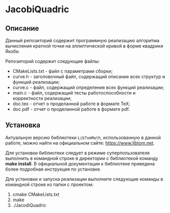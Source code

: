 # JacobiQuadric
## Описание
Данный репозиторий содержит программную реализацию алгоритма вычисления кратной точки на эллиптической кривой в форме квадрики Якоби.

Репозиторий содержит следующие файлы:
* CMakeLists.txt - файл с параметрами сборки;
* curve.h - заголовочный файл, содержащий описание всех структур и функций реализации;
* curve.c - файл, содержащий определения всех функций реализации;
* main.c - файл, содержащий тесты работоспособности и корректности реализации;
* doc.tex - отчет о проделанной работе в формате TeX;
* doc.pdf - отчет о проделанной работе в формате pdf.

## Установка
Актуальную версию библиотеки `LibTomMath`, использованную в данной работе, можно найти на официальном сайте: https://www.libtom.net. 

Для установки библиотеки следует в режиме суперпользователя выполнить в командной строке в директории с библиотекой команду **make install**. В официальной документации к библиотеке приведена более подробная инструкция по установке.

Для установки и запуска реализации выполните следующие команды в командной строке из папки с проектом:
1. cmake CMakeLists.txt
2. make
3. ./JacodiQuadric
